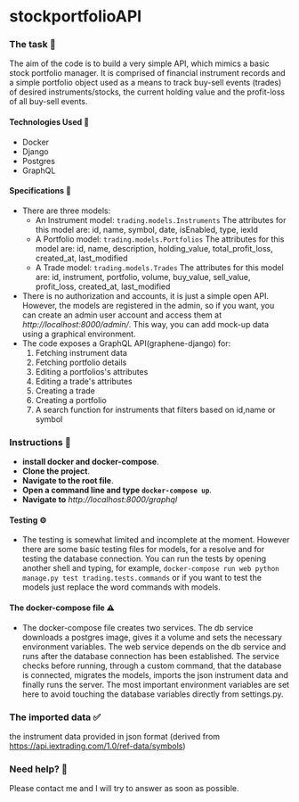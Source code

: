 # stockportfolioAPI


### The task 🧩

The aim of the code is to build a very simple API, which mimics a basic stock portfolio manager. It is comprised of
financial instrument records and a simple portfolio object used as a means to track buy-sell events (trades) of desired
instruments/stocks, the current holding value and the profit-loss of all buy-sell events.

#### Technologies Used 🧱

* Docker
* Django
* Postgres
* GraphQL

#### Specifications 📘
* There are three models:
  * An Instrument model: `trading.models.Instruments`
    The attributes for this model are: id, name, symbol, date, isEnabled, type, iexId
  * A Portfolio model: `trading.models.Portfolios`
    The attributes for this model are: id, name, description, holding_value, total_profit_loss, created_at, last_modified
  * A Trade model: `trading.models.Trades`
    The attributes for this model are: id, instrument, portfolio, volume, buy_value, sell_value, profit_loss, created_at, last_modified
* There is no authorization and accounts, it is just a simple open API. However, the models are registered in the admin,
so if you want, you can create an admin user account and access them at *http://localhost:8000/admin/*. This way, you can add mock-up data using a graphical environment.
* The code exposes a GraphQL API(graphene-django) for:
  1. Fetching instrument data
  2. Fetching portfolio details
  3. Editing a portfolios's attributes
  4. Editing a trade's attributes
  5. Creating a trade
  6. Creating a portfolio
  7. A search function for instruments that filters based on id,name or symbol


### Instructions :scroll:

- **install docker and docker-compose**.
- **Clone the project**.
- **Navigate to the root file**. 
- **Open a command line and type `docker-compose up`**. 
- **Navigate to** _http://localhost:8000/graphql_

#### Testing ⚙️
- The testing is somewhat limited and incomplete at the moment. However there are some basic testing files for models, for a resolve and for  testing the database connection. You can run the tests by opening another shell and typing, for example, `docker-compose run web python manage.py test trading.tests.commands` or if you want to test the models just replace the word commands with models.

#### The docker-compose file ⚠️
- The docker-compose file creates two services. The db service downloads a postgres image, gives it a volume and sets the necessary environment variables. The web service depends on the db service and runs after the database connection has been established. The service checks before running, through a custom command, that the database is connected, migrates the models, imports the json instrument data and finally runs the server. The most important environment variables are set here to avoid touching the database variables directly from settings.py.

### The imported data ✅

the instrument data provided in json format (derived from https://api.iextrading.com/1.0/ref-data/symbols)

### Need help? 🤯

Please contact me and I will try to answer as soon as possible. 
